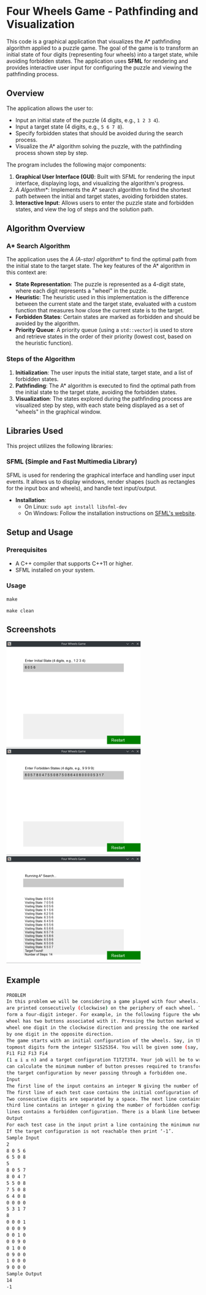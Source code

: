 # Four Wheels Game - Pathfinding and Visualization

This code is a graphical application that visualizes the A* pathfinding algorithm applied to a puzzle game. The goal of the game is to transform an initial state of four digits (representing four wheels) into a target state, while avoiding forbidden states. The application uses **SFML** for rendering and provides interactive user input for configuring the puzzle and viewing the pathfinding process.

## Overview

The application allows the user to:
- Input an initial state of the puzzle (4 digits, e.g., `1 2 3 4`).
- Input a target state (4 digits, e.g., `5 6 7 8`).
- Specify forbidden states that should be avoided during the search process.
- Visualize the A* algorithm solving the puzzle, with the pathfinding process shown step by step.

The program includes the following major components:
1. **Graphical User Interface (GUI)**: Built with SFML for rendering the input interface, displaying logs, and visualizing the algorithm's progress.
2. **A* Algorithm**: Implements the A* search algorithm to find the shortest path between the initial and target states, avoiding forbidden states.
3. **Interactive Input**: Allows users to enter the puzzle state and forbidden states, and view the log of steps and the solution path.

## Algorithm Overview

### A* Search Algorithm

The application uses the **A* (A-star) algorithm** to find the optimal path from the initial state to the target state. The key features of the A* algorithm in this context are:
- **State Representation**: The puzzle is represented as a 4-digit state, where each digit represents a "wheel" in the puzzle.
- **Heuristic**: The heuristic used in this implementation is the difference between the current state and the target state, evaluated with a custom function that measures how close the current state is to the target.
- **Forbidden States**: Certain states are marked as forbidden and should be avoided by the algorithm.
- **Priority Queue**: A priority queue (using a `std::vector`) is used to store and retrieve states in the order of their priority (lowest cost, based on the heuristic function).

### Steps of the Algorithm

1. **Initialization**: The user inputs the initial state, target state, and a list of forbidden states.
2. **Pathfinding**: The A* algorithm is executed to find the optimal path from the initial state to the target state, avoiding the forbidden states.
3. **Visualization**: The states explored during the pathfinding process are visualized step by step, with each state being displayed as a set of "wheels" in the graphical window.

## Libraries Used

This project utilizes the following libraries:

### SFML (Simple and Fast Multimedia Library)
SFML is used for rendering the graphical interface and handling user input events. It allows us to display windows, render shapes (such as rectangles for the input box and wheels), and handle text input/output.

- **Installation**:
    - On Linux: `sudo apt install libsfml-dev`
    - On Windows: Follow the installation instructions on [SFML's website](https://www.sfml-dev.org/download.php).

## Setup and Usage

### Prerequisites

- A C++ compiler that supports C++11 or higher.
- SFML installed on your system.

### Usage

```shell
make
```

```shell
make clean
```

## Screenshots

<img src="./screenshots/1.png" width="350"> <img src="./screenshots/2.png" width="350">
<img src="./screenshots/3.png" width="350">

## Example
```bash
PROBLEM
In this problem we will be considering a game played with four wheels. Digits ranging from 0 to 9
are printed consecutively (clockwise) on the periphery of each wheel. The topmost digits of the wheels
form a four-digit integer. For example, in the following figure the wheels form the integer 8056. Each
wheel has two buttons associated with it. Pressing the button marked with a left arrow rotates the
wheel one digit in the clockwise direction and pressing the one marked with the right arrow rotates it
by one digit in the opposite direction.
The game starts with an initial configuration of the wheels. Say, in the initial configuration the
topmost digits form the integer S1S2S3S4. You will be given some (say, n) forbidden configurations
Fi1 Fi2 Fi3 Fi4
(1 ≤ i ≤ n) and a target configuration T1T2T3T4. Your job will be to write a program that
can calculate the minimum number of button presses required to transform the initial configuration to
the target configuration by never passing through a forbidden one.
Input
The first line of the input contains an integer N giving the number of test cases to follow.
The first line of each test case contains the initial configuration of the wheels specified by 4 digits.
Two consecutive digits are separated by a space. The next line contains the target configuration. The
third line contains an integer n giving the number of forbidden configurations. Each of the following n
lines contains a forbidden configuration. There is a blank line between two consecutive input sets.
Output
For each test case in the input print a line containing the minimum number of button presses required.
If the target configuration is not reachable then print ‘-1’.
Sample Input
2
8 0 5 6
6 5 0 8
5
8 0 5 7
8 0 4 7
5 5 0 8
7 5 0 8
6 4 0 8
0 0 0 0
5 3 1 7
8
0 0 0 1
0 0 0 9
0 0 1 0
0 0 9 0
0 1 0 0
0 9 0 0
1 0 0 0
9 0 0 0
Sample Output
14
-1
```